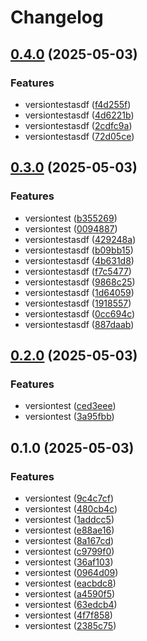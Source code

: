 # Changelog

## [0.4.0](https://github.com/yolabingo/uvws/compare/v0.3.0...v0.4.0) (2025-05-03)


### Features

* versiontestasdf ([f4d255f](https://github.com/yolabingo/uvws/commit/f4d255f06400f1fdae682fd06f7bcf553aba09ac))
* versiontestasdf ([4d6221b](https://github.com/yolabingo/uvws/commit/4d6221bac6eadb36074705f8c544aa6d9405bf28))
* versiontestasdf ([2cdfc9a](https://github.com/yolabingo/uvws/commit/2cdfc9a942b6a8eb9aa3d3f7681bd0fe54296f75))
* versiontestasdf ([72d05ce](https://github.com/yolabingo/uvws/commit/72d05ce3187859fe503f4a5f1417d42a53684e5b))

## [0.3.0](https://github.com/yolabingo/uvws/compare/v0.2.0...v0.3.0) (2025-05-03)


### Features

* versiontest ([b355269](https://github.com/yolabingo/uvws/commit/b35526995a6ca824aa41a888fe559587201c6fd7))
* versiontest ([0094887](https://github.com/yolabingo/uvws/commit/00948870bf272b198b9ce1ead60c7a059e38bdee))
* versiontestasdf ([429248a](https://github.com/yolabingo/uvws/commit/429248aa2e559acc83d666376c9568184245141a))
* versiontestasdf ([b09bb15](https://github.com/yolabingo/uvws/commit/b09bb1573ada822f9280142f92859a2a7d921c86))
* versiontestasdf ([4b631d8](https://github.com/yolabingo/uvws/commit/4b631d8caf1ced0ad556f5c626fb883e49adf4c4))
* versiontestasdf ([f7c5477](https://github.com/yolabingo/uvws/commit/f7c5477457268171ee1c32a97e360992970ec0a0))
* versiontestasdf ([9868c25](https://github.com/yolabingo/uvws/commit/9868c25b12cf8e4c89e1e60b5876fc1d4a49083e))
* versiontestasdf ([1d64059](https://github.com/yolabingo/uvws/commit/1d640594168d9c62d86ffe861fdbbda1be0ee795))
* versiontestasdf ([1918557](https://github.com/yolabingo/uvws/commit/19185577cfccef049ad26a7f3f54cbb8207054c9))
* versiontestasdf ([0cc694c](https://github.com/yolabingo/uvws/commit/0cc694c81ee9288065966a62a655094e80407df7))
* versiontestasdf ([887daab](https://github.com/yolabingo/uvws/commit/887daab5a349655f0e108cdc28d6d443597fdafe))

## [0.2.0](https://github.com/yolabingo/uvws/compare/v0.1.0...v0.2.0) (2025-05-03)


### Features

* versiontest ([ced3eee](https://github.com/yolabingo/uvws/commit/ced3eee0ba86a89f8df05e0deacf7e0923a83571))
* versiontest ([3a95fbb](https://github.com/yolabingo/uvws/commit/3a95fbb564ff79c224bc3707dcd96007a4f1f52e))

## 0.1.0 (2025-05-03)


### Features

* versiontest ([9c4c7cf](https://github.com/yolabingo/uvws/commit/9c4c7cfe26a745cefe141e2c75b7495865a00788))
* versiontest ([480cb4c](https://github.com/yolabingo/uvws/commit/480cb4c9e206f0dbab91144cbfd4ed926e38c3a7))
* versiontest ([1addcc5](https://github.com/yolabingo/uvws/commit/1addcc51039931524c44aa405de12aa377e7c433))
* versiontest ([e88ae16](https://github.com/yolabingo/uvws/commit/e88ae165b6b9217a18a862ef94d1a9839fd518a9))
* versiontest ([8a167cd](https://github.com/yolabingo/uvws/commit/8a167cdd1c7c76751eed6f610c6c42ac145a59c6))
* versiontest ([c9799f0](https://github.com/yolabingo/uvws/commit/c9799f0ae6b7eef71829b3f0f627850549928b82))
* versiontest ([36af103](https://github.com/yolabingo/uvws/commit/36af103ebcc5d6d4fe5c237916228d2ad02c811a))
* versiontest ([0964d09](https://github.com/yolabingo/uvws/commit/0964d0931d6a2cfcb8c5716823743b6fc8fbba02))
* versiontest ([eacbdc8](https://github.com/yolabingo/uvws/commit/eacbdc83c50c93f7e2ec81c0d4675f8b2b219a39))
* versiontest ([a4590f5](https://github.com/yolabingo/uvws/commit/a4590f5cef30d03cca10fc8cd76dd23ea95fac13))
* versiontest ([63edcb4](https://github.com/yolabingo/uvws/commit/63edcb4134fd42212ce2e8e2160bd94d11f87968))
* versiontest ([4f7f858](https://github.com/yolabingo/uvws/commit/4f7f85828837d0f8b50af208885b91fb5d78cbc0))
* versiontest ([2385c75](https://github.com/yolabingo/uvws/commit/2385c7528b406295a4f51ad02918c463c9ecefcf))
